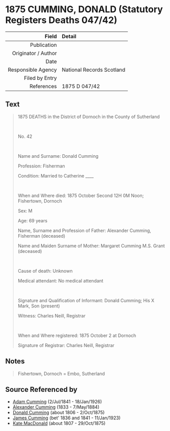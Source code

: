 ﻿---
layout: page
permalink: /sources/s45089720
---

# 1875 CUMMING, DONALD (Statutory Registers Deaths 047/42)

Field | Detail
---:|:---
Publication | 
Originator / Author | 
Date | 
Responsible Agency | National Records Scotland
Filed by Entry | 
References | 1875 D 047/42

## Text

> 1875 DEATHS in the District of Dornoch in the County of Sutherland
>
> <br/>
>
> No. 42
>
> <br/>
>
> Name and Surname: Donald Cumming
>
> Profession: Fisherman
>
> Condition: Married to Catherine ____
>
> <br/>
>
> When and Where died: 1875 October Second 12H 0M Noon; Fishertown, Dornoch
>
> Sex: M
>
> Age: 69 years
>
> Name, Surname and Profession of Father: Alexander Cumming, Fisherman (deceased)
>
> Name and Maiden Surname of Mother: Margaret Cumming M.S. Grant (deceased)
>
> <br/>
>
> Cause of death: Unknown
>
> Medical attendant: No medical attendant
>
> <br/>
>
> Signature and Qualification of Informant: Donald Cumming; His X Mark, Son (present)
>
> Witness: Charles Neill, Registrar
>
> <br/>
>
> When and Where registered: 1875 October 2 at Dornoch
>
> Signature of Registrar: Charles Neill, Registrar
>

## Notes

> Fishertown, Dornoch = Embo, Sutherland
>


## Source Referenced by

* [Adam Cumming](../people/@55409960@-adam-cumming-b1841-7-2-d1926-1-18.md) (2/Jul/1841 - 18/Jan/1926)
* [Alexander Cumming](../people/@7028096@-alexander-cumming-b1833-d1884-5-7.md) (1833 - 7/May/1884)
* [Donald Cumming](../people/@45726416@-donald-cumming-b1806-d1875-10-2.md) (about 1806 - 2/Oct/1875)
* [James Cumming](../people/@66384942@-james-cumming-b1836~1841-d1923-1-11.md) (bet' 1836 and 1841 - 11/Jan/1923)
* [Kate MacDonald](../people/@28255030@-kate-macdonald-b1807-d1875-10-29.md) (about 1807 - 29/Oct/1875)
